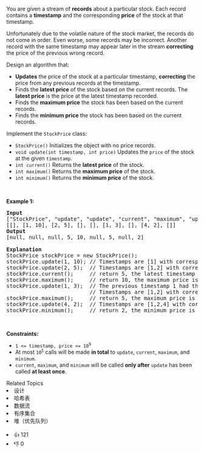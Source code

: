<p>You are given a stream of <strong>records</strong> about a particular stock. Each record contains a <strong>timestamp</strong> and the corresponding <strong>price</strong> of the stock at that timestamp.</p>

<p>Unfortunately due to the volatile nature of the stock market, the records do not come in order. Even worse, some records may be incorrect. Another record with the same timestamp may appear later in the stream <strong>correcting</strong> the price of the previous wrong record.</p>

<p>Design an algorithm that:</p>

<ul> 
 <li><strong>Updates</strong> the price of the stock at a particular timestamp, <strong>correcting</strong> the price from any previous records at the timestamp.</li> 
 <li>Finds the <strong>latest price</strong> of the stock based on the current records. The <strong>latest price</strong> is the price at the latest timestamp recorded.</li> 
 <li>Finds the <strong>maximum price</strong> the stock has been based on the current records.</li> 
 <li>Finds the <strong>minimum price</strong> the stock has been based on the current records.</li> 
</ul>

<p>Implement the <code>StockPrice</code> class:</p>

<ul> 
 <li><code>StockPrice()</code> Initializes the object with no price records.</li> 
 <li><code>void update(int timestamp, int price)</code> Updates the <code>price</code> of the stock at the given <code>timestamp</code>.</li> 
 <li><code>int current()</code> Returns the <strong>latest price</strong> of the stock.</li> 
 <li><code>int maximum()</code> Returns the <strong>maximum price</strong> of the stock.</li> 
 <li><code>int minimum()</code> Returns the <strong>minimum price</strong> of the stock.</li> 
</ul>

<p>&nbsp;</p> 
<p><strong>Example 1:</strong></p>

<pre>
<strong>Input</strong>
["StockPrice", "update", "update", "current", "maximum", "update", "maximum", "update", "minimum"]
[[], [1, 10], [2, 5], [], [], [1, 3], [], [4, 2], []]
<strong>Output</strong>
[null, null, null, 5, 10, null, 5, null, 2]

<strong>Explanation</strong>
StockPrice stockPrice = new StockPrice();
stockPrice.update(1, 10); // Timestamps are [1] with corresponding prices [10].
stockPrice.update(2, 5);  // Timestamps are [1,2] with corresponding prices [10,5].
stockPrice.current();     // return 5, the latest timestamp is 2 with the price being 5.
stockPrice.maximum();     // return 10, the maximum price is 10 at timestamp 1.
stockPrice.update(1, 3);  // The previous timestamp 1 had the wrong price, so it is updated to 3.
                          // Timestamps are [1,2] with corresponding prices [3,5].
stockPrice.maximum();     // return 5, the maximum price is 5 after the correction.
stockPrice.update(4, 2);  // Timestamps are [1,2,4] with corresponding prices [3,5,2].
stockPrice.minimum();     // return 2, the minimum price is 2 at timestamp 4.
</pre>

<p>&nbsp;</p> 
<p><strong>Constraints:</strong></p>

<ul> 
 <li><code>1 &lt;= timestamp, price &lt;= 10<sup>9</sup></code></li> 
 <li>At most <code>10<sup>5</sup></code> calls will be made <strong>in total</strong> to <code>update</code>, <code>current</code>, <code>maximum</code>, and <code>minimum</code>.</li> 
 <li><code>current</code>, <code>maximum</code>, and <code>minimum</code> will be called <strong>only after</strong> <code>update</code> has been called <strong>at least once</strong>.</li> 
</ul>

<div><div>Related Topics</div><div><li>设计</li><li>哈希表</li><li>数据流</li><li>有序集合</li><li>堆（优先队列）</li></div></div><br><div><li>👍 121</li><li>👎 0</li></div>